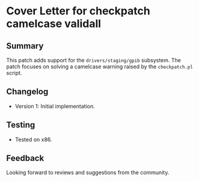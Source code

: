 # Cover Letter for checkpatch camelcase validall

## Summary

This patch adds support for the `drivers/staging/gpib` subsystem. The patch focuses on solving a camelcase warning raised by the `checkpatch.pl` script.

## Changelog

- Version 1: Initial implementation.

## Testing

- Tested on x86.

## Feedback

Looking forward to reviews and suggestions from the community.
